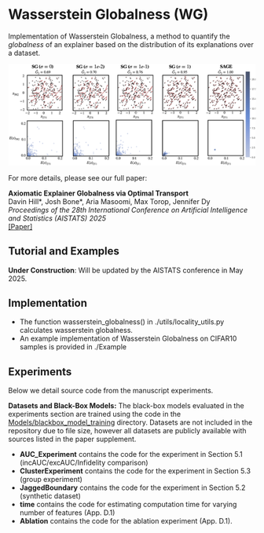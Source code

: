 # Wasserstein Globalness (WG)

Implementation of Wasserstein Globalness, a method to quantify the *globalness* of an explainer based on the distribution of its explanations over a dataset.

![Image](https://github.com/davinhill/WassersteinGlobalness/blob/main/Figures/fig1.png?raw=true)

For more details, please see our full paper:

**Axiomatic Explainer Globalness via Optimal Transport**  
Davin Hill*, Josh Bone*, Aria Masoomi, Max Torop, Jennifer Dy  
*Proceedings of the 28th International Conference on Artificial Intelligence and Statistics (AISTATS) 2025*  
[[Paper]](https://arxiv.org/pdf/2411.01126)

## Tutorial and Examples
**Under Construction**: Will be updated by the AISTATS conference in May 2025.


## Implementation

* The function wasserstein_globalness() in ./utils/locality_utils.py calculates wasserstein globalness.
* An example implementation of Wasserstein Globalness on CIFAR10 samples is provided in ./Example



## Experiments

Below we detail source code from the manuscript experiments.

**Datasets and Black-Box Models:**
The black-box models evaluated in the experiments section are trained using the code in the [Models/blackbox_model_training](https://github.com/davinhill/GPEC/tree/main/Tests/Models/blackbox_model_training) directory. Datasets are not included in the repository due to file size, however all datasets are publicly available with sources listed in the paper supplement.


* **AUC_Experiment** contains the code for the experiment in Section 5.1 (incAUC/excAUC/Infidelity comparison)
* **ClusterExperiment** contains the code for the experiment in Section 5.3 (group experiment)
* **JaggedBoundary** contains the code for the experiment in Section 5.2 (synthetic dataset)
* **time** contains the code for estimating computation time for varying number of features (App. D.1)
* **Ablation** contains the code for the ablation experiment (App. D.1).


